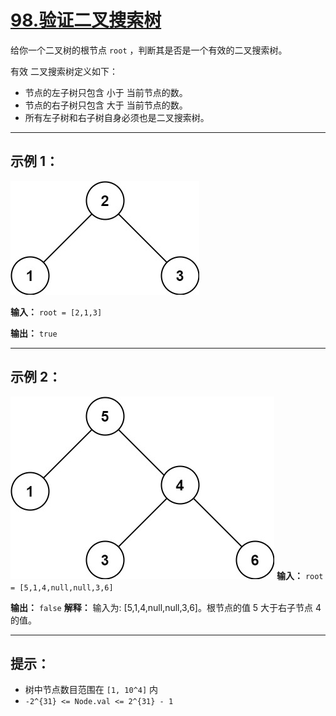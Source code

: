 # [98.验证二叉搜索树](https://leetcode.cn/problems/validate-binary-search-tree/description)

给你一个二叉树的根节点 `root` ，判断其是否是一个有效的二叉搜索树。

有效 二叉搜索树定义如下：
- 节点的左子树只包含 小于 当前节点的数。
- 节点的右子树只包含 大于 当前节点的数。
- 所有左子树和右子树自身必须也是二叉搜索树。

---

## 示例 1：

![示例1](../images/98.验证二叉搜索树1.jpg)

**输入：** `root = [2,1,3]`

**输出：** `true`

---

## 示例 2：

![示例2](../images/98.验证二叉搜索树2.jpg)
**输入：** `root = [5,1,4,null,null,3,6]`

**输出：** `false`
**解释：** 输入为: [5,1,4,null,null,3,6]。根节点的值 5 大于右子节点 4 的值。

---

## 提示：

- 树中节点数目范围在 `[1, 10^4]` 内
- `-2^{31} <= Node.val <= 2^{31} - 1` 